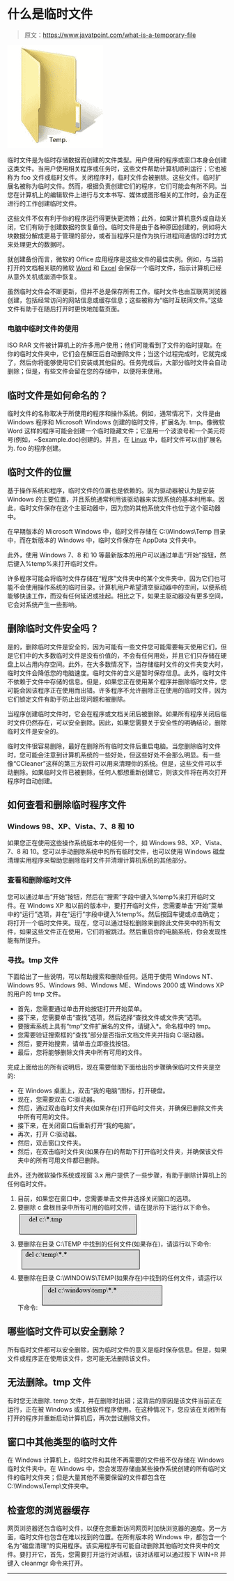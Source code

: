 # 什么是临时文件

> 原文：<https://www.javatpoint.com/what-is-a-temporary-file>

![What is a Temporary File](img/f65eed2d3d0b8fdca7592454de3e3c55.png)

临时文件是为临时存储数据而创建的文件类型。用户使用的程序或窗口本身会创建这类文件。当用户使用相关程序或任务时，这些文件帮助计算机顺利运行；它也被称为 foo 文件或临时文件。关闭程序时，临时文件会被删除。这些文件。临时扩展名被称为临时文件。然而，根据负责创建它们的程序，它们可能会有所不同。当您在计算机上的编辑软件上进行与文本书写、媒体或图形相关的工作时，会为正在进行的工作创建临时文件。

这些文件不仅有利于你的程序运行得更快更流畅；此外，如果计算机意外或自动关闭，它们有助于创建数据的恢复备份。临时文件是由于各种原因创建的，例如将大块数据分解成更易于管理的部分，或者当程序只是作为执行进程间通信的过时方式来处理更大的数据时。

就创建备份而言，微软的 Office 应用程序是这些文件的最佳实例。例如，与当前打开的文档相关联的微软 [Word](https://www.javatpoint.com/ms-word-tutorial) 和 [Excel](https://www.javatpoint.com/excel-tutorial) 会保存一个临时文件，指示计算机已经从意外关机或崩溃中恢复。

虽然临时文件会不断更新，但并不总是保存所有工作。临时文件也由互联网浏览器创建，包括经常访问的网站信息或缓存信息；这些被称为“临时互联网文件。”这些文件有助于在随后打开时更快地加载页面。

### 电脑中临时文件的使用

ISO RAR 文件被计算机上的许多用户使用；他们可能看到了文件的临时提取。在你的临时文件夹中，它们会在解压后自动删除文件；当这个过程完成时，它就完成了，然后你将能够使用它们安装或其他目的。任务完成后，大部分临时文件会自动删除；但是，有些文件会留在您的存储中，以便将来使用。

## 临时文件是如何命名的？

临时文件的名称取决于所使用的程序和操作系统。例如，通常情况下，文件是由 Windows 程序和 Microsoft Windows 创建的临时文件，扩展名为. tmp。像微软 Word 这样的程序可能会创建一个临时隐藏文件；它是用一个波浪号和一个美元符号(例如，~$example.doc)创建的。并且，在 [Linux](https://www.javatpoint.com/linux-tutorial) 中，临时文件可以由扩展名为. foo 的程序创建。

## 临时文件的位置

基于操作系统和程序，临时文件的位置也是依赖的。因为驱动器被认为是安装 Windows 的主要位置，并且系统通常利用该驱动器来实现系统的基本利用率。因此，临时文件保存在这个主驱动器中，因为您的其他系统文件也位于这个驱动器中。

在早期版本的 Microsoft Windows 中，临时文件存储在 C:\Windows\Temp 目录中，而在新版本的 Windows 中，临时文件保存在 AppData 文件夹中。

此外，使用 Windows 7、8 和 10 等最新版本的用户可以通过单击“开始”按钮，然后键入%temp%来打开临时文件。

许多程序可能会将临时文件存储在“程序”文件夹中的某个文件夹中，因为它们也可能不会使用操作系统的临时目录。计算机用户希望清空驱动器中的空间，以便系统能够快速工作，而没有任何延迟或挂起。相比之下，如果主驱动器没有更多空间，它会对系统产生一些影响。

## 删除临时文件安全吗？

是的，删除临时文件是安全的，因为可能有一些文件您可能需要每天使用它们，但是它们中的大多数临时文件是没有价值的，不会有任何用处，并且它们只存储在硬盘上以占用内存空间。此外，在大多数情况下，当存储临时文件的文件夹变大时，临时文件会降低您的电脑速度。临时文件的含义是暂时保存信息。此外，临时文件不依赖于文件中存储的信息。但是，如果您正在使用某个程序并删除临时文件，您可能会因该程序正在使用而出错。许多程序不允许删除正在使用的临时文件，因为它们锁定文件有助于防止出现问题和被删除。

当程序创建临时文件时，它会在程序或文档关闭后被删除。如果所有程序关闭后临时文件仍然存在，可以安全删除。因此，如果您需要关于安全性的明确结论，删除临时文件是安全的。

临时文件很容易删除，最好在删除所有临时文件后重启电脑。当您删除临时文件时，您可能会注意到计算机系统的一些好处，但这些好处不会那么明显。有一些像“CCleaner”这样的第三方软件可以用来清理你的系统。但是，这些文件可以手动删除。如果临时文件已被删除，任何人都想重新创建它，则该文件将在再次打开程序时自动创建。

## 如何查看和删除临时程序文件

### Windows 98、XP、Vista、7、8 和 10

如果您正在使用这些操作系统版本中的任何一个，如 Windows 98、XP、Vista、7、8 和 10。您可以手动删除系统中的所有临时文件，也可以使用 Windows 磁盘清理实用程序来帮助您删除临时文件并清理计算机系统的其他部分。

### 查看和删除临时文件

您可以通过单击“开始”按钮，然后在“搜索”字段中键入%temp%来打开临时文件。在 Windows XP 和以前的版本中，要打开临时文件，您需要单击“开始”菜单中的“运行”选项，并在“运行”字段中键入%temp%。然后按回车键或点击确定；将打开一个临时文件夹。现在，您可以通过轻松删除来删除此文件夹中的所有文件，如果这些文件正在使用，它们将被跳过。然后重启你的电脑系统，你会发现性能有所提升。

### 寻找。tmp 文件

下面给出了一些说明，可以帮助搜索和删除任何。适用于使用 Windows NT、Windows 95、Windows 98、Windows ME、Windows 2000 或 Windows XP 的用户的 tmp 文件。

*   首先，您需要通过单击开始按钮打开开始菜单。
*   接下来，您需要单击“查找”选项，然后选择“查找文件或文件夹”选项。
*   要搜索系统上具有“tmp”文件扩展名的文件，请键入*。命名框中的 tmp。
*   您需要验证搜索框的“查找”部分是否指示文档文件夹并指向 C:驱动器。
*   然后，要开始搜索，请单击立即查找按钮。
*   最后，您将能够删除文件夹中所有可用的文件。

完成上面给出的所有说明后，现在需要借助下面给出的步骤确保临时文件夹是空的:

*   在 Windows 桌面上，双击“我的电脑”图标，打开硬盘。
*   现在，您需要双击 C:驱动器。
*   然后，通过双击临时文件夹(如果存在)打开临时文件夹，并确保已删除文件夹中所有可用的文件。
*   接下来，在关闭窗口后重新打开“我的电脑”。
*   再次，打开 C:驱动器。
*   然后，双击窗口文件夹。
*   然后，在双击临时文件夹(如果存在)的帮助下打开临时文件夹，并确保该文件夹中的所有可用文件都已删除。

此外，还为微软操作系统或视窗 3.x 用户提供了一些步骤，有助于删除计算机上的任何临时文件。

1.  目前，如果您在窗口中，您需要单击文件并选择关闭窗口的选项。
2.  要删除 c 盘根目录中所有可用的临时文件，请在提示符下运行以下命令。
    ![What is a Temporary File](img/aecd9d62eeb1f128750087b4de52e43c.png)
3.  要删除在目录 C:\TEMP 中找到的任何文件(如果存在)，请运行以下命令:
    ![What is a Temporary File](img/2b8e145db76cf13f6d8a9c2e7002fb9d.png)
4.  要删除在目录 C:\WINDOWS\TEMP(如果存在)中找到的任何文件，请运行以下命令:
    ![What is a Temporary File](img/4c1f1220e123e62311383998d5546237.png)

## 哪些临时文件可以安全删除？

所有临时文件都可以安全删除，因为临时文件的意义是临时保存信息。但是，如果文件或程序正在使用该文件，您可能无法删除该文件。

## 无法删除。tmp 文件

有时您无法删除. temp 文件，并在删除时出错；这背后的原因是该文件当前正在运行，正在被 Windows 或其他软件程序使用。在这种情况下，您应该在关闭所有打开的程序并重新启动计算机后，再次尝试删除文件。

## 窗口中其他类型的临时文件

在 Windows 计算机上，临时文件和其他不再需要的文件组不仅存储在 Windows 临时文件夹中。在 Windows 中，您会发现存储由某些操作系统创建的所有临时文件的临时文件夹；但是大量其他不需要保留的文件都包含在 C:\Windows\Temp\文件夹中。

## 检查您的浏览器缓存

网页浏览器还包含临时文件，以便在您重新访问网页时加快浏览器的速度。另一方面，临时文件也包含在难以找到的位置。在所有版本的 Windows 中，都包含一个名为“磁盘清理”的实用程序。该实用程序有可能自动删除其他临时文件夹中的文件。要打开它，首先，您需要打开运行对话框，该对话框可以通过按下 WIN+R 并键入 cleanmgr 命令来打开。

* * *